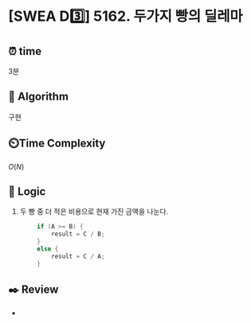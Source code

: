 # [SWEA D3️⃣] 5162. 두가지 빵의 딜레마
 
## ⏰  **time**

3분

## :pushpin: **Algorithm**

구현

## ⏲️**Time Complexity**

$O(N)$

## :round_pushpin: **Logic**
1. 두 빵 중 더 적은 비용으로 현재 가진 금액을 나눈다.
```cpp
		if (A >= B) {
			result = C / B;
		}
		else {
			result = C / A;
		}
```

## :black_nib: **Review**
- 
